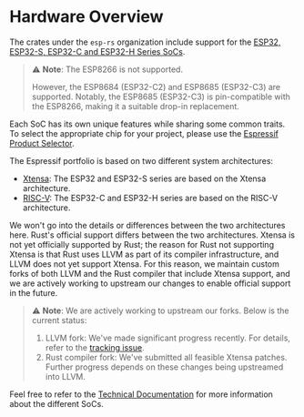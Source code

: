 # Hardware Overview

The crates under the `esp-rs` organization include support for the [ESP32, ESP32-S, ESP32-C and ESP32-H Series SoCs][espressif-socs].

> ⚠️ **Note**:  The ESP8266 is not supported.
>
> However, the ESP8684 (ESP32-C2) and ESP8685 (ESP32-C3) are supported. Notably, the ESP8685 (ESP32-C3) is pin-compatible with the ESP8266, making it a suitable drop-in replacement.

Each SoC has its own unique features while sharing some common traits. To select the appropriate chip for your project, please use the [Espressif Product Selector][product-selector].

The Espressif portfolio is based on two different system architectures:
- [Xtensa][xtensa-architecture]: The ESP32 and ESP32-S series are based on the Xtensa architecture.
- [RISC-V][riscv-architecture]: The ESP32-C and ESP32-H series are based on the RISC-V architecture.

We won't go into the details or differences between the two architectures here. Rust's official support differs between the two architectures. Xtensa is not yet officially supported by Rust; the reason for Rust not supporting Xtensa is that Rust uses LLVM as part of its compiler infrastructure, and LLVM does not yet support Xtensa. For this reason, we maintain custom forks of both LLVM and the Rust compiler that include Xtensa support, and we are actively working to upstream our changes to enable official support in the future.

> ⚠️ **Note**: We are actively working to upstream our forks. Below is the current status:
> 1. LLVM fork: We've made significant progress recently. For details, refer to the [tracking issue][llvm-github-fork-upstream issue].
> 2. Rust compiler fork: We've submitted all feasible Xtensa patches. Further progress depends on these changes being upstreamed into LLVM.

Feel free to refer to the [Technical Documentation][espressif-docs] for more information about the different SoCs.

[espressif-socs]: https://www.espressif.com/en/products/socs
[product-selector]: https://products.espressif.com/#/
[xtensa-architecture]: https://www.cadence.com/content/dam/cadence-www/global/en_US/documents/tools/silicon-solutions/compute-ip/isa-summary.pdf
[riscv-architecture]: https://en.wikipedia.org/wiki/RISC-V
[espressif-docs]: https://www.espressif.com/en/support/documents/technical-documents
[llvm-github-fork-upstream issue]: https://github.com/espressif/llvm-project/issues/4
